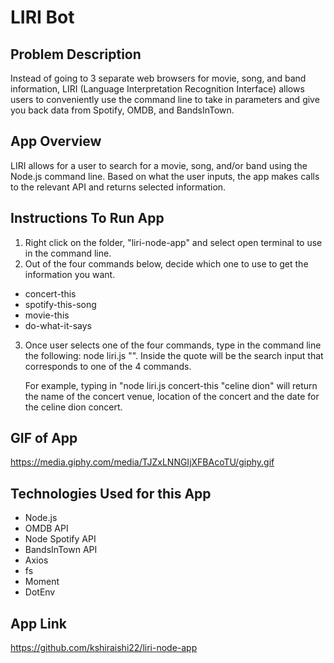 # LIRI Bot

## Problem Description
Instead of going to 3 separate web browsers for movie, song, and band information, LIRI (Language Interpretation Recognition Interface) allows users to conveniently use the command line to take in parameters and give you back data from Spotify, OMDB, and BandsInTown. 

## App Overview
LIRI allows for a user to search for a movie, song, and/or band using the Node.js command line. Based on what the user inputs, the app makes calls to the relevant API and returns selected information.

## Instructions To Run App
1. Right click on the folder, "liri-node-app" and select open terminal to use in the command line.
2. Out of the four commands below, decide which one to use to get the information you want.
  - concert-this
  - spotify-this-song
  - movie-this
  - do-what-it-says
3. Once user selects one of the four commands, type in the command line the following: node          liri.js <command> "". Inside the quote will be the search input that corresponds to one of the    4 commands. 

   For example, typing in "node liri.js concert-this "celine dion" will return the name of the concert venue, location of the concert and the date for the celine dion concert. 
## GIF of App
https://media.giphy.com/media/TJZxLNNGIjXFBAcoTU/giphy.gif

## Technologies Used for this App
- Node.js
- OMDB API
- Node Spotify API
- BandsInTown API
- Axios
- fs
- Moment
- DotEnv

## App Link
https://github.com/kshiraishi22/liri-node-app

